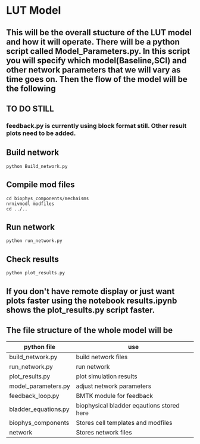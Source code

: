 # LUT Model

## This will be the overall stucture of the LUT model and how it will operate. There will be a python script called Model_Parameters.py. In this script you will specify which model(Baseline,SCI) and other network parameters that we will vary as time goes on. Then the flow of the model will be the following

## TO DO STILL
### feedback.py is currently using block format still. Other result plots need to be added.

## Build network
```
python Build_network.py
```
## Compile mod files
```
cd biophys_components/mechaisms
nrnivmodl modfiles
cd ../..
```
## Run network
```
python run_network.py
```
## Check results
```
python plot_results.py
```
## If you don't have remote display or just want plots faster using the notebook results.ipynb shows the plot_results.py script faster.

## The file structure of the whole model will be 
| python file |use      |
|----------- | ----------- |
| build_network.py     |build network files            |
| run_network.py       |run network            | 
| plot_results.py      |plot simulation results            |
| model_parameters.py  |adjust network parameters                |
| feedback_loop.py     |BMTK module for feedback                  |
| bladder_equations.py |biophysical bladder eqautions stored here                 |
| biophys_components   |Stores cell templates and modfiles                 |
| network              |Stores network files                 |
